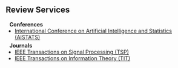 ## Review Services

<h4 style="margin:0 10px 0;">Conferences</h4>

<ul style="margin:0 0 5px;">
  <li><a href="https://virtual.aistats.org/"><autocolor>International Conference on Artificial Intelligence and Statistics (AISTATS)</autocolor></a></li>
</ul>

<h4 style="margin:0 10px 0;">Journals</h4>

<ul style="margin:0 0 20px;">
  <li><a href="https://ieeexplore.ieee.org/xpl/RecentIssue.jsp?punumber=78"><autocolor>IEEE Transactions on Signal Processing (TSP)</autocolor></a></li>
  <li><a href="https://ieeexplore.ieee.org/xpl/RecentIssue.jsp?punumber=18"><autocolor>IEEE Transactions on Information Theory (TIT)</autocolor></a></li>
</ul>

